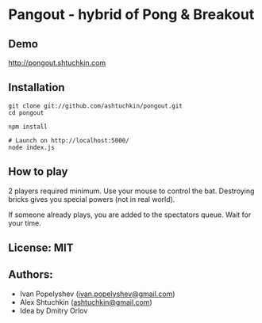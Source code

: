 # Pangout - hybrid of Pong & Breakout

## Demo

http://pongout.shtuchkin.com

## Installation

    git clone git://github.com/ashtuchkin/pongout.git
    cd pongout
    
    npm install

    # Launch on http://localhost:5000/
    node index.js

## How to play

2 players required minimum. 
Use your mouse to control the bat. Destroying bricks 
gives you special powers (not in real world).

If someone already plays, you are added to the spectators queue. Wait for your time.

## License: MIT

## Authors:
 * Ivan Popelyshev (ivan.popelyshev@gmail.com)
 * Alex Shtuchkin (ashtuchkin@gmail.com)
 * Idea by Dmitry Orlov
